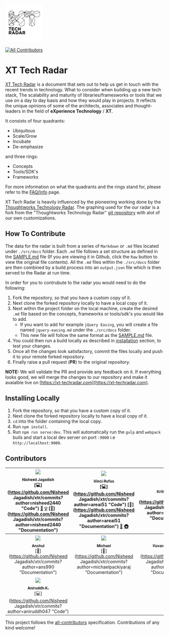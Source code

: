 ![XTR LOGO](/src/assets/xtr_logo_black.png "XT Tech Radar")

[![All Contributors](https://img.shields.io/badge/all_contributors-15-orange.svg?style=flat-square)](#contributors)

# XT Tech Radar

[XT Tech Radar](https://xt-techradar.com) is a document that sets out to help us get in touch with the recent trends in technology. What to consider when building up a new tech stack, The scalability and maturity of libraries/framesworks or tools that we use on a day to day basis and how they would play in projects. It reflects the unique opinions of some of the architects, associates and thought-leaders in the field of **eXperience Technology** / __XT__. 

It consists of four quadrants:
* Ubiquitous
* Scale/Grow
* Incubate
* De-emphasize

and three rings:
* Concepts
* Tools/SDK's
* Frameworks

For more information on what the quadrants and the rings stand for, please refer to the [FAQ/Info](/ABOUT.md) page.

XT Tech Radar is heavily influenced by the pioneering working done by the [Thoughtworks Technology Radar](https://www.thoughtworks.com/radar). The graphing used for the our radar is a fork from the "Thoughtworks Technology Radar" [git repository](https://github.com/thoughtworks/build-your-own-radar) with alot of our own customizations.

## How To Contribute
The data for the radar is built from a series of `Markdown` or `.md` files located under `./src/docs` folder. Each `.md` file follows a set structure as defined in the [SAMPLE.md](/SAMPLE.md) file (If you are viewing it in Github, click the `Raw` button to view the original file contents). All the `.md` files within the `./src/docs` folder are then combined by a build process into an `output.json` file which is then served to the Radar at run time.

In order for you to contrubute to the radar you would need to do the following:

1. Fork the repository, so that you have a custom copy of it.
2. Next clone the forked repository locally to have a local copy of it.
3. Next within the project folder on the local machine, create the desired `.md` file based on the concepts, frameworks or tools/sdk's you would like to add.
    * If you want to add for example `jQuery Easing`, you will create a file named `jquery-easing.md` under the `./src/docs` folder.
    * This new file will follow the same format as the [SAMPLE.md](/SAMPLE.md) file.
4. You could then run a build locally as described in [installation](#installing-locally) section, to test your changes.
5. Once all the changes look satisfactory, commit the files locally and push it to your remote forked repository.
6. Finally raise a pull request (**PR**) to the original repository. 

**NOTE:** We will validate the PR and provide any feedback on it. If everything looks good, we will merge the changes to our repository and make it avaialble live on [https://xt-techradar.com](https://xt-techradar.com).

## Installing Locally

1. Fork the repository, so that you have a custom copy of it.
2. Next clone the forked repository locally to have a local copy of it.
3. `cd` into the folder containing the local copy. 
4. Run `npm install`.
5. Run `npm run serve:dev`. This will automatically run the `gulp` and `webpack` buils and start a local dev server on port `:9000` i.e `http://localhost:9000`.





## Contributors

<!-- ALL-CONTRIBUTORS-LIST:START - Do not remove or modify this section -->
<!-- prettier-ignore -->
| [<img src="https://avatars3.githubusercontent.com/u/3470465?v=4" width="100px;"/><br /><sub><b>Nisheed Jagadish</b></sub>](https://github.com/nisheed2440)<br />[💻](https://github.com/Nisheed Jagadish/xtr/commits?author=nisheed2440 "Code") [🎨](#design-nisheed2440 "Design") [💡](#example-nisheed2440 "Examples") [📖](https://github.com/Nisheed Jagadish/xtr/commits?author=nisheed2440 "Documentation") | [<img src="https://avatars0.githubusercontent.com/u/357862?v=4" width="100px;"/><br /><sub><b>Vinci Rufus</b></sub>](https://github.com/areai51)<br />[💻](https://github.com/Nisheed Jagadish/xtr/commits?author=areai51 "Code") [📖](https://github.com/Nisheed Jagadish/xtr/commits?author=areai51 "Documentation") [🤔](#ideas-areai51 "Ideas, Planning, & Feedback") [🚇](#infra-areai51 "Infrastructure (Hosting, Build-Tools, etc)") | [<img src="https://avatars3.githubusercontent.com/u/7406582?v=4" width="100px;"/><br /><sub><b>Kriti Aggarwal</b></sub>](https://github.com/kritiaggarwal)<br />[📖](https://github.com/Nisheed Jagadish/xtr/commits?author=kritiaggarwal "Documentation") | [<img src="https://avatars1.githubusercontent.com/u/11964636?v=4" width="100px;"/><br /><sub><b>Ashish Jangid</b></sub>](https://github.com/Ashishdce)<br />[📖](https://github.com/Nisheed Jagadish/xtr/commits?author=Ashishdce "Documentation") | [<img src="https://avatars2.githubusercontent.com/u/31694005?v=4" width="100px;"/><br /><sub><b>Sree</b></sub>](https://github.com/Rsreelakshmi)<br />[📖](https://github.com/Nisheed Jagadish/xtr/commits?author=Rsreelakshmi "Documentation") | [<img src="https://avatars2.githubusercontent.com/u/30474228?v=4" width="100px;"/><br /><sub><b>Saurabh kinariwala</b></sub>](https://github.com/saurabhkinariwala)<br />[📖](https://github.com/Nisheed Jagadish/xtr/commits?author=saurabhkinariwala "Documentation") | [<img src="https://avatars1.githubusercontent.com/u/20059141?v=4" width="100px;"/><br /><sub><b>subhendukundu</b></sub>](https://github.com/subhendukundu)<br />[📖](https://github.com/Nisheed Jagadish/xtr/commits?author=subhendukundu "Documentation") |
| :---: | :---: | :---: | :---: | :---: | :---: | :---: |
| [<img src="https://avatars0.githubusercontent.com/u/26963057?v=4" width="100px;"/><br /><sub><b>Anshul</b></sub>](https://github.com/ans990)<br />[📖](https://github.com/Nisheed Jagadish/xtr/commits?author=ans990 "Documentation") | [<img src="https://avatars2.githubusercontent.com/u/7973694?v=4" width="100px;"/><br /><sub><b>Michael</b></sub>](https://github.com/michaelpackiyaraj)<br />[📖](https://github.com/Nisheed Jagadish/xtr/commits?author=michaelpackiyaraj "Documentation") | [<img src="https://avatars3.githubusercontent.com/u/25721359?v=4" width="100px;"/><br /><sub><b>Yuvaranei Perumal</b></sub>](https://github.com/Yuvaranei)<br />[📖](https://github.com/Nisheed Jagadish/xtr/commits?author=Yuvaranei "Documentation") | [<img src="https://avatars3.githubusercontent.com/u/5549558?v=4" width="100px;"/><br /><sub><b>Naveen Setty</b></sub>](http://naveenkumarpg.github.io/)<br />[📖](https://github.com/Nisheed Jagadish/xtr/commits?author=naveenkumarpg "Documentation") | [<img src="https://avatars3.githubusercontent.com/u/6882879?v=4" width="100px;"/><br /><sub><b>Nandan Kumar</b></sub>](https://github.com/sirius93)<br />[📖](https://github.com/Nisheed Jagadish/xtr/commits?author=sirius93 "Documentation") | [<img src="https://avatars1.githubusercontent.com/u/12463387?v=4" width="100px;"/><br /><sub><b>Ranjan</b></sub>](https://github.com/kumarranjansingh)<br />[💻](https://github.com/Nisheed Jagadish/xtr/commits?author=kumarranjansingh "Code") | [<img src="https://avatars3.githubusercontent.com/u/278541?v=4" width="100px;"/><br /><sub><b>Santhosh Sundar</b></sub>](https://gigacore.in/)<br />[💻](https://github.com/Nisheed Jagadish/xtr/commits?author=Gigacore "Code") |
| [<img src="https://avatars2.githubusercontent.com/u/25810438?v=4" width="100px;"/><br /><sub><b>Aniruddh K.</b></sub>](https://github.com/aniruddh047)<br />[💻](https://github.com/Nisheed Jagadish/xtr/commits?author=aniruddh047 "Code") |
<!-- ALL-CONTRIBUTORS-LIST:END -->

This project follows the [all-contributors](https://github.com/kentcdodds/all-contributors) specification. Contributions of any kind welcome!